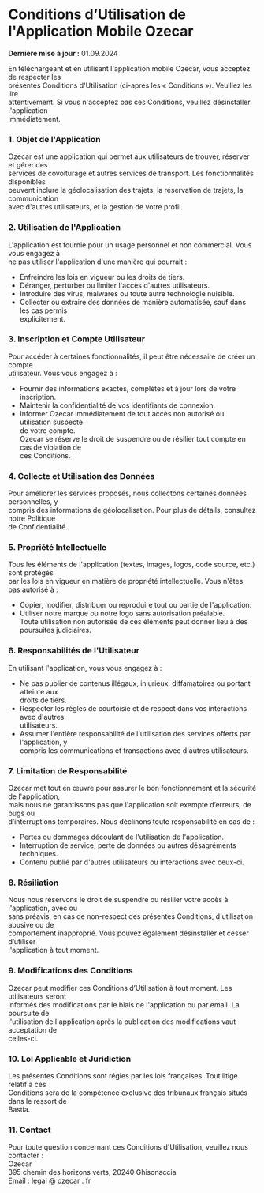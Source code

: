# Conditions d’Utilisation de l'Application Mobile Ozecar  
**Dernière mise à jour :** 01.09.2024  

En téléchargeant et en utilisant l'application mobile Ozecar, vous acceptez de respecter les  
présentes Conditions d'Utilisation (ci-après les « Conditions »). Veuillez les lire  
attentivement. Si vous n'acceptez pas ces Conditions, veuillez désinstaller l'application  
immédiatement.  

### 1. Objet de l'Application  
Ozecar est une application qui permet aux utilisateurs de trouver, réserver et gérer des  
services de covoiturage et autres services de transport. Les fonctionnalités disponibles  
peuvent inclure la géolocalisation des trajets, la réservation de trajets, la communication  
avec d'autres utilisateurs, et la gestion de votre profil.  

### 2. Utilisation de l'Application  
L'application est fournie pour un usage personnel et non commercial. Vous vous engagez à  
ne pas utiliser l'application d'une manière qui pourrait :  
- Enfreindre les lois en vigueur ou les droits de tiers.  
- Déranger, perturber ou limiter l'accès d'autres utilisateurs.  
- Introduire des virus, malwares ou toute autre technologie nuisible.  
- Collecter ou extraire des données de manière automatisée, sauf dans les cas permis  
explicitement.  

### 3. Inscription et Compte Utilisateur  
Pour accéder à certaines fonctionnalités, il peut être nécessaire de créer un compte  
utilisateur. Vous vous engagez à :  
- Fournir des informations exactes, complètes et à jour lors de votre inscription.  
- Maintenir la confidentialité de vos identifiants de connexion.  
- Informer Ozecar immédiatement de tout accès non autorisé ou utilisation suspecte  
de votre compte.  
Ozecar se réserve le droit de suspendre ou de résilier tout compte en cas de violation de  
ces Conditions.  

### 4. Collecte et Utilisation des Données  
Pour améliorer les services proposés, nous collectons certaines données personnelles, y  
compris des informations de géolocalisation. Pour plus de détails, consultez notre Politique  
de Confidentialité.  

### 5. Propriété Intellectuelle  
Tous les éléments de l'application (textes, images, logos, code source, etc.) sont protégés  
par les lois en vigueur en matière de propriété intellectuelle. Vous n'êtes pas autorisé à :  
- Copier, modifier, distribuer ou reproduire tout ou partie de l'application.  
- Utiliser notre marque ou notre logo sans autorisation préalable.  
Toute utilisation non autorisée de ces éléments peut donner lieu à des poursuites judiciaires.  

### 6. Responsabilités de l'Utilisateur  
En utilisant l'application, vous vous engagez à :  
- Ne pas publier de contenus illégaux, injurieux, diffamatoires ou portant atteinte aux  
droits de tiers.  
- Respecter les règles de courtoisie et de respect dans vos interactions avec d'autres  
utilisateurs.  
- Assumer l'entière responsabilité de l'utilisation des services offerts par l'application, y  
compris les communications et transactions avec d'autres utilisateurs.  

### 7. Limitation de Responsabilité  
Ozecar met tout en œuvre pour assurer le bon fonctionnement et la sécurité de l'application,  
mais nous ne garantissons pas que l'application soit exempte d’erreurs, de bugs ou  
d’interruptions temporaires. Nous déclinons toute responsabilité en cas de :  
- Pertes ou dommages découlant de l'utilisation de l'application.  
- Interruption de service, perte de données ou autres désagréments techniques.  
- Contenu publié par d'autres utilisateurs ou interactions avec ceux-ci.  

### 8. Résiliation  
Nous nous réservons le droit de suspendre ou résilier votre accès à l'application, avec ou  
sans préavis, en cas de non-respect des présentes Conditions, d'utilisation abusive ou de  
comportement inapproprié. Vous pouvez également désinstaller et cesser d’utiliser  
l'application à tout moment.  

### 9. Modifications des Conditions  
Ozecar peut modifier ces Conditions d’Utilisation à tout moment. Les utilisateurs seront  
informés des modifications par le biais de l'application ou par email. La poursuite de  
l'utilisation de l'application après la publication des modifications vaut acceptation de  
celles-ci.  

### 10. Loi Applicable et Juridiction  
Les présentes Conditions sont régies par les lois françaises. Tout litige relatif à ces  
Conditions sera de la compétence exclusive des tribunaux français situés dans le ressort de  
Bastia.  

### 11. Contact  
Pour toute question concernant ces Conditions d'Utilisation, veuillez nous contacter :  
Ozecar  
395 chemin des horizons verts, 20240 Ghisonaccia  
Email : legal @ ozecar . fr
